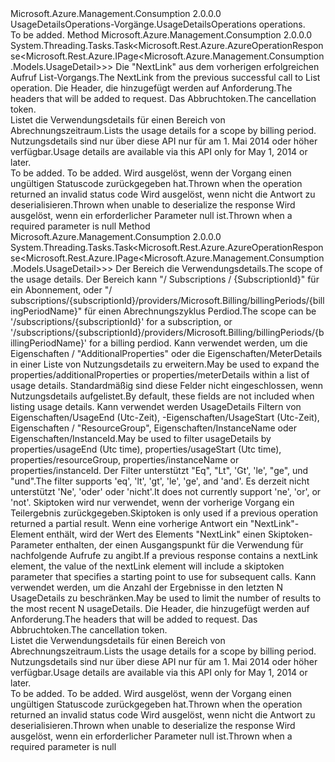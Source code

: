 <Type Name="IUsageDetailsOperations" FullName="Microsoft.Azure.Management.Consumption.IUsageDetailsOperations">
  <TypeSignature Language="C#" Value="public interface IUsageDetailsOperations" />
  <TypeSignature Language="ILAsm" Value=".class public interface auto ansi abstract IUsageDetailsOperations" />
  <TypeSignature Language="DocId" Value="T:Microsoft.Azure.Management.Consumption.IUsageDetailsOperations" />
  <TypeSignature Language="VB.NET" Value="Public Interface IUsageDetailsOperations" />
  <TypeSignature Language="F#" Value="type IUsageDetailsOperations = interface" />
  <AssemblyInfo>
    <AssemblyName>Microsoft.Azure.Management.Consumption</AssemblyName>
    <AssemblyVersion>2.0.0.0</AssemblyVersion>
  </AssemblyInfo>
  <Interfaces />
  <Docs>
    <summary>
            <span data-ttu-id="868ef-101">UsageDetailsOperations-Vorgänge.</span><span class="sxs-lookup"><span data-stu-id="868ef-101">UsageDetailsOperations operations.</span></span>
            </summary>
    <remarks>To be added.</remarks>
  </Docs>
  <Members>
    <Member MemberName="ListNextWithHttpMessagesAsync">
      <MemberSignature Language="C#" Value="public System.Threading.Tasks.Task&lt;Microsoft.Rest.Azure.AzureOperationResponse&lt;Microsoft.Rest.Azure.IPage&lt;Microsoft.Azure.Management.Consumption.Models.UsageDetail&gt;&gt;&gt; ListNextWithHttpMessagesAsync (string nextPageLink, System.Collections.Generic.Dictionary&lt;string,System.Collections.Generic.List&lt;string&gt;&gt; customHeaders = null, System.Threading.CancellationToken cancellationToken = null);" />
      <MemberSignature Language="ILAsm" Value=".method public hidebysig newslot virtual instance class System.Threading.Tasks.Task`1&lt;class Microsoft.Rest.Azure.AzureOperationResponse`1&lt;class Microsoft.Rest.Azure.IPage`1&lt;class Microsoft.Azure.Management.Consumption.Models.UsageDetail&gt;&gt;&gt; ListNextWithHttpMessagesAsync(string nextPageLink, class System.Collections.Generic.Dictionary`2&lt;string, class System.Collections.Generic.List`1&lt;string&gt;&gt; customHeaders, valuetype System.Threading.CancellationToken cancellationToken) cil managed" />
      <MemberSignature Language="DocId" Value="M:Microsoft.Azure.Management.Consumption.IUsageDetailsOperations.ListNextWithHttpMessagesAsync(System.String,System.Collections.Generic.Dictionary{System.String,System.Collections.Generic.List{System.String}},System.Threading.CancellationToken)" />
      <MemberSignature Language="F#" Value="abstract member ListNextWithHttpMessagesAsync : string * System.Collections.Generic.Dictionary&lt;string, System.Collections.Generic.List&lt;string&gt;&gt; * System.Threading.CancellationToken -&gt; System.Threading.Tasks.Task&lt;Microsoft.Rest.Azure.AzureOperationResponse&lt;Microsoft.Rest.Azure.IPage&lt;Microsoft.Azure.Management.Consumption.Models.UsageDetail&gt;&gt;&gt;" Usage="iUsageDetailsOperations.ListNextWithHttpMessagesAsync (nextPageLink, customHeaders, cancellationToken)" />
      <MemberType>Method</MemberType>
      <AssemblyInfo>
        <AssemblyName>Microsoft.Azure.Management.Consumption</AssemblyName>
        <AssemblyVersion>2.0.0.0</AssemblyVersion>
      </AssemblyInfo>
      <ReturnValue>
        <ReturnType>System.Threading.Tasks.Task&lt;Microsoft.Rest.Azure.AzureOperationResponse&lt;Microsoft.Rest.Azure.IPage&lt;Microsoft.Azure.Management.Consumption.Models.UsageDetail&gt;&gt;&gt;</ReturnType>
      </ReturnValue>
      <Parameters>
        <Parameter Name="nextPageLink" Type="System.String" />
        <Parameter Name="customHeaders" Type="System.Collections.Generic.Dictionary&lt;System.String,System.Collections.Generic.List&lt;System.String&gt;&gt;" />
        <Parameter Name="cancellationToken" Type="System.Threading.CancellationToken" />
      </Parameters>
      <Docs>
        <param name="nextPageLink">
            <span data-ttu-id="868ef-102">Die "NextLink" aus dem vorherigen erfolgreichen Aufruf List-Vorgangs.</span><span class="sxs-lookup"><span data-stu-id="868ef-102">The NextLink from the previous successful call to List operation.</span></span>
            </param>
        <param name="customHeaders">
            <span data-ttu-id="868ef-103">Die Header, die hinzugefügt werden auf Anforderung.</span><span class="sxs-lookup"><span data-stu-id="868ef-103">The headers that will be added to request.</span></span>
            </param>
        <param name="cancellationToken">
            <span data-ttu-id="868ef-104">Das Abbruchtoken.</span><span class="sxs-lookup"><span data-stu-id="868ef-104">The cancellation token.</span></span>
            </param>
        <summary>
            <span data-ttu-id="868ef-105">Listet die Verwendungsdetails für einen Bereich von Abrechnungszeitraum.</span><span class="sxs-lookup"><span data-stu-id="868ef-105">Lists the usage details for a scope by billing period.</span></span> <span data-ttu-id="868ef-106">Nutzungsdetails sind nur über diese API nur für am 1. Mai 2014 oder höher verfügbar.</span><span class="sxs-lookup"><span data-stu-id="868ef-106">Usage details are available via this API only for May 1, 2014 or later.</span></span>
            <see href="https://docs.microsoft.com/en-us/azure/billing/billing-enterprise-api" /></summary>
        <returns>To be added.</returns>
        <remarks>To be added.</remarks>
        <exception cref="T:Microsoft.Azure.Management.Consumption.Models.ErrorResponseException">
            <span data-ttu-id="868ef-107">Wird ausgelöst, wenn der Vorgang einen ungültigen Statuscode zurückgegeben hat.</span><span class="sxs-lookup"><span data-stu-id="868ef-107">Thrown when the operation returned an invalid status code</span></span>
            </exception>
        <exception cref="T:Microsoft.Rest.SerializationException">
            <span data-ttu-id="868ef-108">Wird ausgelöst, wenn nicht die Antwort zu deserialisieren.</span><span class="sxs-lookup"><span data-stu-id="868ef-108">Thrown when unable to deserialize the response</span></span>
            </exception>
        <exception cref="T:Microsoft.Rest.ValidationException">
            <span data-ttu-id="868ef-109">Wird ausgelöst, wenn ein erforderlicher Parameter null ist.</span><span class="sxs-lookup"><span data-stu-id="868ef-109">Thrown when a required parameter is null</span></span>
            </exception>
      </Docs>
    </Member>
    <Member MemberName="ListWithHttpMessagesAsync">
      <MemberSignature Language="C#" Value="public System.Threading.Tasks.Task&lt;Microsoft.Rest.Azure.AzureOperationResponse&lt;Microsoft.Rest.Azure.IPage&lt;Microsoft.Azure.Management.Consumption.Models.UsageDetail&gt;&gt;&gt; ListWithHttpMessagesAsync (string scope, string expand = null, string filter = null, string skiptoken = null, Nullable&lt;int&gt; top = null, System.Collections.Generic.Dictionary&lt;string,System.Collections.Generic.List&lt;string&gt;&gt; customHeaders = null, System.Threading.CancellationToken cancellationToken = null);" />
      <MemberSignature Language="ILAsm" Value=".method public hidebysig newslot virtual instance class System.Threading.Tasks.Task`1&lt;class Microsoft.Rest.Azure.AzureOperationResponse`1&lt;class Microsoft.Rest.Azure.IPage`1&lt;class Microsoft.Azure.Management.Consumption.Models.UsageDetail&gt;&gt;&gt; ListWithHttpMessagesAsync(string scope, string expand, string filter, string skiptoken, valuetype System.Nullable`1&lt;int32&gt; top, class System.Collections.Generic.Dictionary`2&lt;string, class System.Collections.Generic.List`1&lt;string&gt;&gt; customHeaders, valuetype System.Threading.CancellationToken cancellationToken) cil managed" />
      <MemberSignature Language="DocId" Value="M:Microsoft.Azure.Management.Consumption.IUsageDetailsOperations.ListWithHttpMessagesAsync(System.String,System.String,System.String,System.String,System.Nullable{System.Int32},System.Collections.Generic.Dictionary{System.String,System.Collections.Generic.List{System.String}},System.Threading.CancellationToken)" />
      <MemberSignature Language="F#" Value="abstract member ListWithHttpMessagesAsync : string * string * string * string * Nullable&lt;int&gt; * System.Collections.Generic.Dictionary&lt;string, System.Collections.Generic.List&lt;string&gt;&gt; * System.Threading.CancellationToken -&gt; System.Threading.Tasks.Task&lt;Microsoft.Rest.Azure.AzureOperationResponse&lt;Microsoft.Rest.Azure.IPage&lt;Microsoft.Azure.Management.Consumption.Models.UsageDetail&gt;&gt;&gt;" Usage="iUsageDetailsOperations.ListWithHttpMessagesAsync (scope, expand, filter, skiptoken, top, customHeaders, cancellationToken)" />
      <MemberType>Method</MemberType>
      <AssemblyInfo>
        <AssemblyName>Microsoft.Azure.Management.Consumption</AssemblyName>
        <AssemblyVersion>2.0.0.0</AssemblyVersion>
      </AssemblyInfo>
      <ReturnValue>
        <ReturnType>System.Threading.Tasks.Task&lt;Microsoft.Rest.Azure.AzureOperationResponse&lt;Microsoft.Rest.Azure.IPage&lt;Microsoft.Azure.Management.Consumption.Models.UsageDetail&gt;&gt;&gt;</ReturnType>
      </ReturnValue>
      <Parameters>
        <Parameter Name="scope" Type="System.String" />
        <Parameter Name="expand" Type="System.String" />
        <Parameter Name="filter" Type="System.String" />
        <Parameter Name="skiptoken" Type="System.String" />
        <Parameter Name="top" Type="System.Nullable&lt;System.Int32&gt;" />
        <Parameter Name="customHeaders" Type="System.Collections.Generic.Dictionary&lt;System.String,System.Collections.Generic.List&lt;System.String&gt;&gt;" />
        <Parameter Name="cancellationToken" Type="System.Threading.CancellationToken" />
      </Parameters>
      <Docs>
        <param name="scope">
            <span data-ttu-id="868ef-110">Der Bereich die Verwendungsdetails.</span><span class="sxs-lookup"><span data-stu-id="868ef-110">The scope of the usage details.</span></span> <span data-ttu-id="868ef-111">Der Bereich kann "/ Subscriptions / {SubscriptionId}" für ein Abonnement, oder "/ subscriptions/{subscriptionId}/providers/Microsoft.Billing/billingPeriods/{billingPeriodName}" für einen Abrechnungszyklus Perdiod.</span><span class="sxs-lookup"><span data-stu-id="868ef-111">The scope can be '/subscriptions/{subscriptionId}' for a subscription, or '/subscriptions/{subscriptionId}/providers/Microsoft.Billing/billingPeriods/{billingPeriodName}' for a billing perdiod.</span></span>
            </param>
        <param name="expand">
            <span data-ttu-id="868ef-112">Kann verwendet werden, um die Eigenschaften / "AdditionalProperties" oder die Eigenschaften/MeterDetails in einer Liste von Nutzungsdetails zu erweitern.</span><span class="sxs-lookup"><span data-stu-id="868ef-112">May be used to expand the properties/additionalProperties or properties/meterDetails within a list of usage details.</span></span> <span data-ttu-id="868ef-113">Standardmäßig sind diese Felder nicht eingeschlossen, wenn Nutzungsdetails aufgelistet.</span><span class="sxs-lookup"><span data-stu-id="868ef-113">By default, these fields are not included when listing usage details.</span></span>
            </param>
        <param name="filter">
            <span data-ttu-id="868ef-114">Kann verwendet werden UsageDetails Filtern von Eigenschaften/UsageEnd (Utc-Zeit), -Eigenschaften/UsageStart (Utc-Zeit), Eigenschaften / "ResourceGroup", Eigenschaften/InstanceName oder Eigenschaften/InstanceId.</span><span class="sxs-lookup"><span data-stu-id="868ef-114">May be used to filter usageDetails by properties/usageEnd (Utc time), properties/usageStart (Utc time), properties/resourceGroup, properties/instanceName or properties/instanceId.</span></span> <span data-ttu-id="868ef-115">Der Filter unterstützt "Eq", "Lt", 'Gt', 'le', "ge", und "und".</span><span class="sxs-lookup"><span data-stu-id="868ef-115">The filter supports 'eq', 'lt', 'gt', 'le', 'ge', and 'and'.</span></span> <span data-ttu-id="868ef-116">Es derzeit nicht unterstützt 'Ne', 'oder' oder 'nicht'.</span><span class="sxs-lookup"><span data-stu-id="868ef-116">It does not currently support 'ne', 'or', or 'not'.</span></span>
            </param>
        <param name="skiptoken">
            <span data-ttu-id="868ef-117">Skiptoken wird nur verwendet, wenn der vorherige Vorgang ein Teilergebnis zurückgegeben.</span><span class="sxs-lookup"><span data-stu-id="868ef-117">Skiptoken is only used if a previous operation returned a partial result.</span></span> <span data-ttu-id="868ef-118">Wenn eine vorherige Antwort ein "NextLink"-Element enthält, wird der Wert des Elements "NextLink" einen Skiptoken-Parameter enthalten, der einen Ausgangspunkt für die Verwendung für nachfolgende Aufrufe zu angibt.</span><span class="sxs-lookup"><span data-stu-id="868ef-118">If a previous response contains a nextLink element, the value of the nextLink element will include a skiptoken parameter that specifies a starting point to use for subsequent calls.</span></span>
            </param>
        <param name="top">
            <span data-ttu-id="868ef-119">Kann verwendet werden, um die Anzahl der Ergebnisse in den letzten N UsageDetails zu beschränken.</span><span class="sxs-lookup"><span data-stu-id="868ef-119">May be used to limit the number of results to the most recent N usageDetails.</span></span>
            </param>
        <param name="customHeaders">
            <span data-ttu-id="868ef-120">Die Header, die hinzugefügt werden auf Anforderung.</span><span class="sxs-lookup"><span data-stu-id="868ef-120">The headers that will be added to request.</span></span>
            </param>
        <param name="cancellationToken">
            <span data-ttu-id="868ef-121">Das Abbruchtoken.</span><span class="sxs-lookup"><span data-stu-id="868ef-121">The cancellation token.</span></span>
            </param>
        <summary>
            <span data-ttu-id="868ef-122">Listet die Verwendungsdetails für einen Bereich von Abrechnungszeitraum.</span><span class="sxs-lookup"><span data-stu-id="868ef-122">Lists the usage details for a scope by billing period.</span></span> <span data-ttu-id="868ef-123">Nutzungsdetails sind nur über diese API nur für am 1. Mai 2014 oder höher verfügbar.</span><span class="sxs-lookup"><span data-stu-id="868ef-123">Usage details are available via this API only for May 1, 2014 or later.</span></span>
            <see href="https://docs.microsoft.com/en-us/azure/billing/billing-enterprise-api" /></summary>
        <returns>To be added.</returns>
        <remarks>To be added.</remarks>
        <exception cref="T:Microsoft.Azure.Management.Consumption.Models.ErrorResponseException">
            <span data-ttu-id="868ef-124">Wird ausgelöst, wenn der Vorgang einen ungültigen Statuscode zurückgegeben hat.</span><span class="sxs-lookup"><span data-stu-id="868ef-124">Thrown when the operation returned an invalid status code</span></span>
            </exception>
        <exception cref="T:Microsoft.Rest.SerializationException">
            <span data-ttu-id="868ef-125">Wird ausgelöst, wenn nicht die Antwort zu deserialisieren.</span><span class="sxs-lookup"><span data-stu-id="868ef-125">Thrown when unable to deserialize the response</span></span>
            </exception>
        <exception cref="T:Microsoft.Rest.ValidationException">
            <span data-ttu-id="868ef-126">Wird ausgelöst, wenn ein erforderlicher Parameter null ist.</span><span class="sxs-lookup"><span data-stu-id="868ef-126">Thrown when a required parameter is null</span></span>
            </exception>
      </Docs>
    </Member>
  </Members>
</Type>